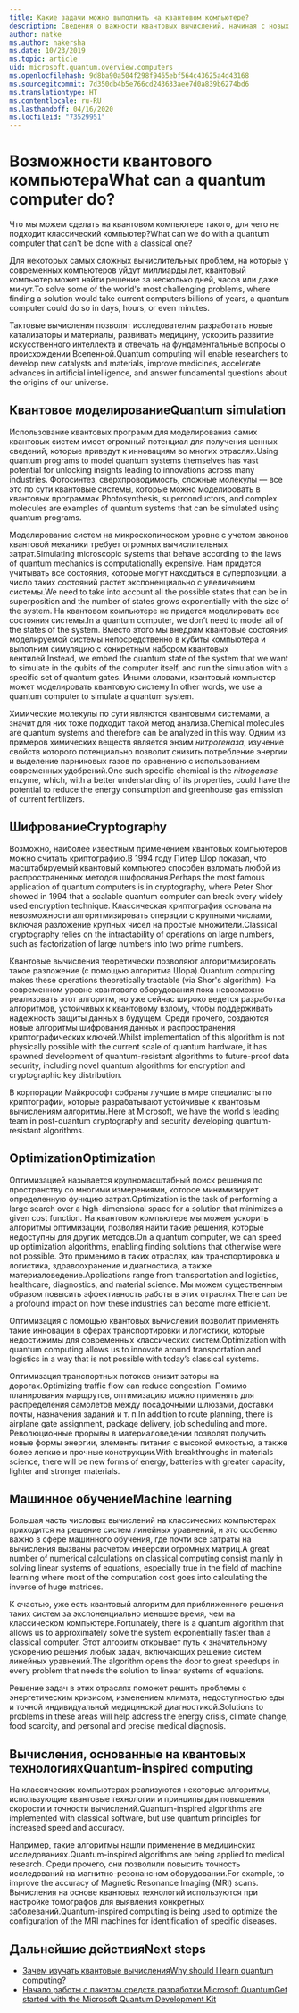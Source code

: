 ```yaml
---
title: Какие задачи можно выполнить на квантовом компьютере?
description: Сведения о важности квантовых вычислений, начиная с новых квантовых алгоритмов и заканчивая алгоритмами для классических компьютеров, основанными на квантовых.
author: natke
ms.author: nakersha
ms.date: 10/23/2019
ms.topic: article
uid: microsoft.quantum.overview.computers
ms.openlocfilehash: 9d8ba90a504f298f9465ebf564c43625a4d43168
ms.sourcegitcommit: 7d350db4b5e766cd243633aee7d0a839b6274bd6
ms.translationtype: HT
ms.contentlocale: ru-RU
ms.lasthandoff: 04/16/2020
ms.locfileid: "73529951"
---
```

# <a name="what-can-a-quantum-computer-do"></a><span data-ttu-id="ab558-103">Возможности квантового компьютера</span><span class="sxs-lookup"><span data-stu-id="ab558-103">What can a quantum computer do?</span></span>

<span data-ttu-id="ab558-104">Что мы можем сделать на квантовом компьютере такого, для чего не подходит классический компьютер?</span><span class="sxs-lookup"><span data-stu-id="ab558-104">What can we do with a quantum computer that can't be done with a classical one?</span></span>

<span data-ttu-id="ab558-105">Для некоторых самых сложных вычислительных проблем, на которые у современных компьютеров уйдут миллиарды лет, квантовый компьютер может найти решение за несколько дней, часов или даже минут.</span><span class="sxs-lookup"><span data-stu-id="ab558-105">To solve some of the world's most challenging problems, where finding a solution would take current computers billions of years, a quantum computer could do so in days, hours, or even minutes.</span></span>

<span data-ttu-id="ab558-106">Тактовые вычисления позволят исследователям разработать новые катализаторы и материалы, развивать медицину, ускорить развитие искусственного интеллекта и отвечать на фундаментальные вопросы о происхождении Вселенной.</span><span class="sxs-lookup"><span data-stu-id="ab558-106">Quantum computing will enable researchers to develop new catalysts and materials, improve medicines, accelerate advances in artificial intelligence, and answer fundamental questions about the origins of our universe.</span></span>

## <a name="quantum-simulation"></a><span data-ttu-id="ab558-107">Квантовое моделирование</span><span class="sxs-lookup"><span data-stu-id="ab558-107">Quantum simulation</span></span>

<span data-ttu-id="ab558-108">Использование квантовых программ для моделирования самих квантовых систем имеет огромный потенциал для получения ценных сведений, которые приведут к инновациям во многих отраслях.</span><span class="sxs-lookup"><span data-stu-id="ab558-108">Using quantum programs to model quantum systems themselves has vast potential for unlocking insights leading to innovations across many industries.</span></span> <span data-ttu-id="ab558-109">Фотосинтез, сверхпроводимость, сложные молекулы — все это по сути квантовые системы, которые можно моделировать в квантовых программах.</span><span class="sxs-lookup"><span data-stu-id="ab558-109">Photosynthesis, superconductors, and complex molecules are examples of quantum systems that can be simulated using quantum programs.</span></span>

<span data-ttu-id="ab558-110">Моделирование систем на микроскопическом уровне с учетом законов квантовой механики требует огромных вычислительных затрат.</span><span class="sxs-lookup"><span data-stu-id="ab558-110">Simulating microscopic systems that behave according to the laws of quantum mechanics is computationally expensive.</span></span> <span data-ttu-id="ab558-111">Нам придется учитывать все состояния, которые могут находиться в суперпозиции, а число таких состояний растет экспоненциально с увеличением системы.</span><span class="sxs-lookup"><span data-stu-id="ab558-111">We need to take into account all the possible states that can be in superposition and the number of states grows exponentially with the size of the system.</span></span> <span data-ttu-id="ab558-112">На квантовом компьютере не придется моделировать все состояния системы.</span><span class="sxs-lookup"><span data-stu-id="ab558-112">In a quantum computer, we don’t need to model all of the states of the system.</span></span> <span data-ttu-id="ab558-113">Вместо этого мы внедрим квантовые состояния моделируемой системы непосредственно в кубиты компьютера и выполним симуляцию с конкретным набором квантовых вентилей.</span><span class="sxs-lookup"><span data-stu-id="ab558-113">Instead, we embed the quantum state of the system that we want to simulate in the qubits of the computer itself, and run the simulation with a specific set of quantum gates.</span></span> <span data-ttu-id="ab558-114">Иными словами, квантовый компьютер может моделировать квантовую систему.</span><span class="sxs-lookup"><span data-stu-id="ab558-114">In other words, we use a quantum computer to simulate a quantum system.</span></span>

<span data-ttu-id="ab558-115">Химические молекулы по сути являются квантовыми системами, а значит для них тоже подходит такой метод анализа.</span><span class="sxs-lookup"><span data-stu-id="ab558-115">Chemical molecules are quantum systems and therefore can be analyzed in this way.</span></span> <span data-ttu-id="ab558-116">Одним из примеров химических веществ является энзим _нитрогеназа_, изучение свойств которого потенциально позволит снизить потребление энергии и выделение парниковых газов по сравнению с использованием современных удобрений.</span><span class="sxs-lookup"><span data-stu-id="ab558-116">One such specific chemical is the _nitrogenase_ enzyme, which, with a better understanding of its properties, could have the potential to reduce the energy consumption and greenhouse gas emission of current fertilizers.</span></span>

## <a name="cryptography"></a><span data-ttu-id="ab558-117">Шифрование</span><span class="sxs-lookup"><span data-stu-id="ab558-117">Cryptography</span></span>

<span data-ttu-id="ab558-118">Возможно, наиболее известным применением квантовых компьютеров можно считать криптографию.В 1994 году Питер Шор показал, что масштабируемый квантовый компьютер способен взломать любой из распространенных методов шифрования.</span><span class="sxs-lookup"><span data-stu-id="ab558-118">Perhaps the most famous application of quantum computers is in cryptography, where Peter Shor showed in 1994 that a scalable quantum computer can break every widely used encryption technique.</span></span>  <span data-ttu-id="ab558-119">Классическая криптография основана на невозможности алгоритмизировать операции с крупными числами, включая разложение крупных чисел на простые множители.</span><span class="sxs-lookup"><span data-stu-id="ab558-119">Classical cryptography relies on the intractability of operations on large numbers, such as factorization of large numbers into two prime numbers.</span></span>

<span data-ttu-id="ab558-120">Квантовые вычисления теоретически позволяют алгоритмизировать такое разложение (с помощью алгоритма Шора).</span><span class="sxs-lookup"><span data-stu-id="ab558-120">Quantum computing makes these operations theoretically tractable (via Shor's algorithm).</span></span> <span data-ttu-id="ab558-121">На современном уровне квантового оборудования пока невозможно реализовать этот алгоритм, но уже сейчас широко ведется разработка алгоритмов, устойчивых к квантовому взлому, чтобы поддерживать надежность защиты данных в будущем. Среди прочего, создаются новые алгоритмы шифрования данных и распространения криптографических ключей.</span><span class="sxs-lookup"><span data-stu-id="ab558-121">Whilst implementation of this algorithm is not physically possible with the current scale of quantum hardware, it has spawned development of quantum-resistant algorithms to future-proof data security, including novel quantum algorithms for encryption and cryptographic key distribution.</span></span>

<span data-ttu-id="ab558-122">В корпорации Майкрософт собраны лучшие в мире специалисты по криптографии, которые разрабатывают устойчивые к квантовым вычислениям алгоритмы.</span><span class="sxs-lookup"><span data-stu-id="ab558-122">Here at Microsoft, we have the world's leading team in post-quantum cryptography and security developing quantum-resistant algorithms.</span></span>

## <a name="optimization"></a><span data-ttu-id="ab558-123">Optimization</span><span class="sxs-lookup"><span data-stu-id="ab558-123">Optimization</span></span>

<span data-ttu-id="ab558-124">Оптимизацией называется крупномасштабный поиск решения по пространству со многими измерениями, которое минимизирует определенную функцию затрат.</span><span class="sxs-lookup"><span data-stu-id="ab558-124">Optimization is the task of performing a large search over a high-dimensional space for a solution that minimizes a given cost function.</span></span>   <span data-ttu-id="ab558-125">На квантовом компьютере мы можем ускорить алгоритмы оптимизации, позволяя найти такие решения, которые недоступны для других методов.</span><span class="sxs-lookup"><span data-stu-id="ab558-125">On a quantum computer, we can speed up optimization algorithms, enabling finding solutions that otherwise were not possible.</span></span> <span data-ttu-id="ab558-126">Это применимо в таких отраслях, как транспортировка и логистика, здравоохранение и диагностика, а также материаловедение.</span><span class="sxs-lookup"><span data-stu-id="ab558-126">Applications range from transportation and logistics, healthcare, diagnostics, and material science.</span></span> <span data-ttu-id="ab558-127">Мы можем существенным образом повысить эффективность работы в этих отраслях.</span><span class="sxs-lookup"><span data-stu-id="ab558-127">There can be a profound impact on how these industries can become more efficient.</span></span>

<span data-ttu-id="ab558-128">Оптимизация с помощью квантовых вычислений позволит применять такие инновации в сферах транспортировки и логистики, которые недостижимы для современных классических систем.</span><span class="sxs-lookup"><span data-stu-id="ab558-128">Optimization with quantum computing allows us to innovate around transportation and logistics in a way that is not possible with today’s classical systems.</span></span>

<span data-ttu-id="ab558-129">Оптимизация транспортных потоков снизит заторы на дорогах.</span><span class="sxs-lookup"><span data-stu-id="ab558-129">Optimizing traffic flow can reduce congestion.</span></span>  <span data-ttu-id="ab558-130">Помимо планирования маршрутов, оптимизацию можно применять для распределения самолетов между посадочными шлюзами, доставки почты, назначения заданий и т. п.</span><span class="sxs-lookup"><span data-stu-id="ab558-130">In addition to route planning, there is airplane gate assignment, package delivery, job scheduling and more.</span></span> <span data-ttu-id="ab558-131">Революционные прорывы в материаловедении позволят получить новые формы энергии, элементы питания с высокой емкостью, а также более легкие и прочные конструкции.</span><span class="sxs-lookup"><span data-stu-id="ab558-131">With breakthroughs in materials science, there will be new forms of energy, batteries with greater capacity, lighter and stronger materials.</span></span>

## <a name="machine-learning"></a><span data-ttu-id="ab558-132">Машинное обучение</span><span class="sxs-lookup"><span data-stu-id="ab558-132">Machine learning</span></span>

<span data-ttu-id="ab558-133">Большая часть числовых вычислений на классических компьютерах приходится на решение систем линейных уравнений, и это особенно важно в сфере машинного обучения, где почти все затраты на вычисления вызваны расчетом инверсии огромных матриц.</span><span class="sxs-lookup"><span data-stu-id="ab558-133">A great number of numerical calculations on classical computing consist mainly in solving linear systems of equations, especially true in the field of machine learning where most of the computation cost goes into calculating the inverse of huge matrices.</span></span>

<span data-ttu-id="ab558-134">К счастью, уже есть квантовый алгоритм для приближенного решения таких систем за экспоненциально меньшее время, чем на классическом компьютере.</span><span class="sxs-lookup"><span data-stu-id="ab558-134">Fortunately, there is a quantum algorithm that allows us to approximately solve the system exponentially faster than a classical computer.</span></span> <span data-ttu-id="ab558-135">Этот алгоритм открывает путь к значительному ускорению решения любых задач, включающих решение систем линейных уравнений.</span><span class="sxs-lookup"><span data-stu-id="ab558-135">The algorithm opens the door to great speedups in every problem that needs the solution to linear systems of equations.</span></span>

<span data-ttu-id="ab558-136">Решение задач в этих отраслях поможет решить проблемы с энергетическим кризисом, изменением климата, недоступностью еды и точной индивидуальной медицинской диагностикой.</span><span class="sxs-lookup"><span data-stu-id="ab558-136">Solutions to problems in these areas will help address the energy crisis, climate change, food scarcity, and personal and precise medical diagnosis.</span></span>

## <a name="quantum-inspired-computing"></a><span data-ttu-id="ab558-137">Вычисления, основанные на квантовых технологиях</span><span class="sxs-lookup"><span data-stu-id="ab558-137">Quantum-inspired computing</span></span>

<span data-ttu-id="ab558-138">На классических компьютерах реализуются некоторые алгоритмы, использующие квантовые технологии и принципы для повышения скорости и точности вычислений.</span><span class="sxs-lookup"><span data-stu-id="ab558-138">Quantum-inspired algorithms are implemented with classical software, but use quantum principles for increased speed and accuracy.</span></span>

<span data-ttu-id="ab558-139">Например, такие алгоритмы нашли применение в медицинских исследованиях.</span><span class="sxs-lookup"><span data-stu-id="ab558-139">Quantum-inspired algorithms are being applied to medical research.</span></span> <span data-ttu-id="ab558-140">Среди прочего, они позволили повысить точность исследований на магнитно-резонансном оборудовании.</span><span class="sxs-lookup"><span data-stu-id="ab558-140">For example, to improve the accuracy of Magnetic Resonance Imaging (MRI) scans.</span></span> <span data-ttu-id="ab558-141">Вычисления на основе квантовых технологий используются при настройке томографов для выявления конкретных заболеваний.</span><span class="sxs-lookup"><span data-stu-id="ab558-141">Quantum-inspired computing is being used to optimize the configuration of the MRI machines for identification of specific diseases.</span></span>

## <a name="next-steps"></a><span data-ttu-id="ab558-142">Дальнейшие действия</span><span class="sxs-lookup"><span data-stu-id="ab558-142">Next steps</span></span>

* [<span data-ttu-id="ab558-143">Зачем изучать квантовые вычисления</span><span class="sxs-lookup"><span data-stu-id="ab558-143">Why should I learn quantum computing?</span></span>](xref:microsoft.quantum.overview.why)
* [<span data-ttu-id="ab558-144">Начало работы с пакетом средств разработки Microsoft Quantum</span><span class="sxs-lookup"><span data-stu-id="ab558-144">Get started with the Microsoft Quantum Development Kit</span></span>](xref:microsoft.quantum.welcome)

